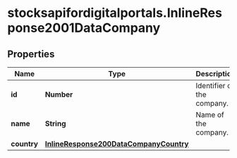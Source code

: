 # stocksapifordigitalportals.InlineResponse2001DataCompany

## Properties

Name | Type | Description | Notes
------------ | ------------- | ------------- | -------------
**id** | **Number** | Identifier of the company. | [optional] 
**name** | **String** | Name of the company. | [optional] 
**country** | [**InlineResponse200DataCompanyCountry**](InlineResponse200DataCompanyCountry.md) |  | [optional] 


